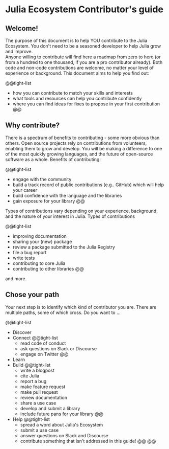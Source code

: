# Julia Ecosystem Contributor's guide

## Welcome!
The purpose of this document is to help YOU contribute to the Julia Ecosystem. You don't need to be a seasoned developer to help Julia grow and improve.  
Anyone willing to contribute will find here a roadmap from zero to hero (or from a hundred to one thousand, if you are a pro contributor already). Both code and non-code contributions are welcome, no matter your level of experience or background. This document aims to help you find out: 

@@tight-list
-   how you can contribute to match your skills and interests
-   what tools and resources can help you contribute confidently
-   where you can find ideas for fixes to propose in your first contribution
@@

## Why contribute?
There is a spectrum of benefits to contributing - some more obvious than others. Open source projects rely on contributions from volunteers, enabling them to grow and develop. You will be making a difference to one of the most quickly growing languages, and the future of open-source software as a whole. Benefits of contributing:  

@@tight-list
-   engage with the community
-   build a track record of public contributions (e.g.. GitHub) which will help your career
-   build confidence with the language and the libraries
-   gain exposure for your library
@@

Types of contributions vary depending on your experience, background, and the nature of your interest in Julia. Types of contributions  

@@tight-list
-   improving documentation
-   sharing your (new) package
-   review a package submitted to the Julia Registry
-   file a bug report
-   write tests
-   contributing to core Julia
-   contributing to other libraries
@@

and more.

## Chose your path
Your next step is to identify which kind of contributor you are. There are multiple paths, some of which cross. Do you want to ... 

@@tight-list
-   Discover
-   Connect
	@@tight-list
	-   read code of conduct
	-   ask questions on Slack or Discourse
	-   engage on Twitter
	@@
-   Learn
-   Build
	@@tight-list
	-   write a blogpost
	-   cite Julia
	-   report a bug
	-   make feature request
	-   make pull request
	-   review documentation
	-   share a use case
	-   develop and submit a library
	-   include future pans for your library
	@@
-   Help
	@@tight-list
	-   spread a word about Julia's Ecosystem
	-   submit a use case
	-   answer questions on Slack and Discourse
	-   contribute something that isn't addressed in this guide!
	@@
@@
